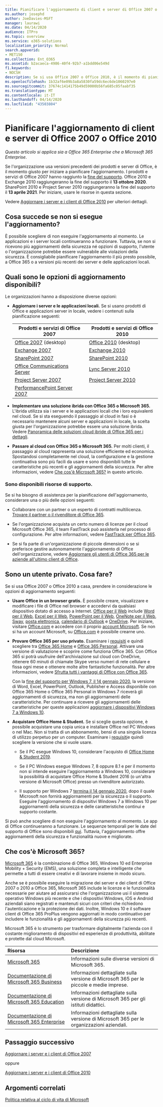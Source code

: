 ```yaml
---
title: Pianificare l'aggiornamento di client e server di Office 2007 o 2010
ms.author: josephd
author: JoeDavies-MSFT
manager: laurawi
ms.date: 04/14/2020
audience: ITPro
ms.topic: overview
ms.service: o365-solutions
localization_priority: Normal
search.appverid:
- MET150
ms.collection: Ent_O365
ms.assetid: b2acaeca-4986-40f4-92b7-a1bdd06e549d
f1.keywords:
- NOCSH
description: Se si usa Office 2007 o Office 2010, è il momento di pianificare l'aggiornamento. È meglio evitare di rimanere bloccati con app e server obsoleti e non supportati. Usare queste risorse per iniziare a creare un piano.
ms.openlocfilehash: 1b32af6e09b3a8a5830fa59dc6ec6de1060297e0
ms.sourcegitcommit: 37674c1414175b49d59000b56fa685c05faabf35
ms.translationtype: MT
ms.contentlocale: it-IT
ms.lasthandoff: 04/14/2020
ms.locfileid: "43503804"
---
```

# <a name="plan-your-upgrade-from-office-2007-or-office-2010-servers-and-clients"></a>Pianificare l'aggiornamento di client e server di Office 2007 o Office 2010

*Questo articolo si applica sia a Office 365 Enterprise che a Microsoft 365 Enterprise*.

Se l'organizzazione usa versioni precedenti dei prodotti e server di Office, è il momento giusto per iniziare a pianificare l'aggiornamento. I prodotti e servizi di Office 2007 hanno raggiunto la [fine del supporto](upgrade-from-office-2007-servers-and-products.md). Office 2010 e Exchange 2010 raggiungeranno la fine del supporto il **13 ottobre 2020**. SharePoint 2010 e Project Server 2010 raggiungeranno la fine del supporto il **13 aprile 2021**. Per iniziare, usare le risorse in questa sezione.

Vedere [Aggiornare i server e i client di Office 2010](upgrade-from-office-2010-servers-and-products.md) per ulteriori dettagli.

## <a name="what-happens-if-i-dont-upgrade"></a>Cosa succede se non si esegue l'aggiornamento?

È possibile scegliere di non eseguire l'aggiornamento al momento. Le applicazioni e i server locali continueranno a funzionare. Tuttavia, se non si ricevono più aggiornamenti della sicurezza né opzioni di supporto, l'utente o l'organizzazione potrebbe essere vulnerabile alle violazioni della sicurezza. È consigliabile pianificare l'aggiornamento il più presto possibile, a Office 365 o a versioni più recenti dei server e delle applicazioni locali.

## <a name="what-upgrade-options-are-available"></a>Quali sono le opzioni di aggiornamento disponibili?      

Le organizzazioni hanno a disposizione diverse opzioni:

- **Aggiornare i server e le applicazioni locali.** Se si usano prodotti di Office e applicazioni server in locale, vedere i contenuti sulla pianificazione seguenti:<br/> 

    
    |Prodotti e servizi di Office 2007  |Prodotti e servizi di Office 2010  |
    |---------|---------|
    |[Office 2007](https://docs.microsoft.com/DeployOffice/office-2007-end-support-roadmap) (desktop) | [Office 2010](https://docs.microsoft.com/DeployOffice/office-2010-end-support-roadmap) (desktop) |
    |[Exchange 2007](exchange-2007-end-of-support.md) |[Exchange 2010](exchange-2010-end-of-support.md) |
    |[SharePoint 2007](sharepoint-2007-end-of-support.md) |[SharePoint 2010](upgrade-from-sharepoint-2010.md) |
    |[Office Communications Server](https://docs.microsoft.com/skypeforbusiness/plan-your-deployment/upgrade) |[Lync Server 2010](https://docs.microsoft.com/skypeforbusiness/plan-your-deployment/upgrade) |
    |[Project Server 2007](project-server-2007-end-of-support.md) |[Project Server 2010](project-server-2010-end-of-support.md) |
    |[PerformancePoint Server 2007](pps-2007-end-of-support.md) | |
 
- **Implementare una soluzione ibrida con Office 365 o Microsoft 365.** L'ibrida utilizza sia i server e le applicazioni locali che i loro equivalenti nel cloud. Se si sta eseguendo il passaggio al cloud in fasi o è necessario mantenere alcuni server e applicazioni in locale, la scelta giusta per l'organizzazione potrebbe essere una soluzione ibrida. Vedere [Panoramica delle soluzioni cloud ibride di Office 365 per i dettagli](hybrid-cloud-overview.md). 
    
- **Passare al cloud con Office 365 o Microsoft 365.** Per molti clienti, il passaggio al cloud rappresenta una soluzione efficiente ed economica. Spostandosi completamente nel cloud, la configurazione e la gestione continuativa sono più facili da usare e sono disponibili tutte le caratteristiche più recenti e gli aggiornamenti della sicurezza. Per altre informazioni, vedere [Che cos'è Microsoft 365?](#what-is-microsoft-365) in questo articolo.
    
### <a name="help-is-available-for-your-organization"></a>Sono disponibili risorse di supporto.

Se si ha bisogno di assistenza per la pianificazione dell'aggiornamento, considerare una o più delle opzioni seguenti:

- Collaborare con un partner o un esperto di contratti multilicenza. [Trovare il partner o il rivenditore di Office 365](https://support.office.com/article/b6c18a9b-2aed-4c84-9d75-af709160258c.aspx). 

- Se l'organizzazione acquista un certo numero di licenze per il cloud Microsoft Office 365, il team FastTrack può assisterla nel processo di configurazione. Per altre informazioni, vedere [FastTrack per Office 365](https://www.microsoft.com/fasttrack/microsoft-365/office-365).

- Se si fa parte di un'organizzazione di piccole dimensioni o se si preferisce gestire autonomamente l'aggiornamento di Office dell'organizzazione, vedere [Aggiornare gli utenti di Office 365 per le aziende all'ultimo client di Office](https://docs.microsoft.com/office365/admin/setup/upgrade-users-to-latest-office-client). 
  
## <a name="im-a-home-user-what-do-i-do"></a>Sono un utente privato. Cosa fare?

Se si usa Office 2007 o Office 2010 a casa, prendere in considerazione le opzioni di aggiornamento seguenti:

- **Usare Office in un browser gratis.** È possibile creare, visualizzare e modificare i file di Office nel browser e accedervi da qualsiasi dispositivo dotato di accesso a Internet. [Office per il Web](https://products.office.com/office-online/documents-spreadsheets-presentations-office-online) include [Word per il Web](https://go.microsoft.com/fwlink/p/?linkid=746664), [Excel per il Web](https://go.microsoft.com/fwlink/p/?linkid=746665), [PowerPoint per il Web](https://go.microsoft.com/fwlink/p/?linkid=746666), [OneNote per il Web](https://go.microsoft.com/fwlink/p/?linkid=746674), [Sway](https://go.microsoft.com/fwlink/p/?linkid=746675), [posta elettronica](https://go.microsoft.com/fwlink/p/?linkid=746676), [calendario di Outlook](https://go.microsoft.com/fwlink/p/?linkid=746678) e [OneDrive](https://go.microsoft.com/fwlink/p/?linkid=746679). Per iniziare, visitare [Office.com](https://office.com) e accedere con il proprio [account Microsoft](https://account.microsoft.com/account). Se non si ha un account Microsoft, su [Office.com](https://office.com) è possibile crearne uno.

- **Provare Office 365 per uso privato.** Esaminare i [requisiti](https://www.microsoft.com/p/office-365-home/cfq7ttc0k5dm?rtc=1&activetab=pivot:techspecstab) e quindi scegliere tra [Office 365 Home](https://www.microsoft.com/p/office-365-home/cfq7ttc0k5dm) e [Office 365 Personal](https://www.microsoft.com/p/office-365-personal/cfq7ttc0k5bf). Attivare una versione di valutazione e scoprire come funziona Office 365. Con Office 365 si potrà usufruire dell'archiviazione sul cloud con OneDrive, ottenere 60 minuti di chiamate Skype verso numeri di rete cellulare e fissa ogni mese e ottenere molte altre fantastiche funzionalità. Per altre informazioni, vedere [Sfrutta tutti i vantaggi di Office con Office 365](https://products.office.com/compare-all-microsoft-office-products?&activetab=tab%3aprimaryr1).

   Con la [fine del supporto per Windows 7, il 14 gennaio 2020](https://www.microsoft.com/windowsforbusiness/end-of-windows-7-support), la versione di Word, Excel, PowerPoint, Outlook, Publisher e Access disponibile con Office 365 Home o Office 365 Personal in Windows 7 riceverà gli aggiornamenti di sicurezza, ma non gli aggiornamenti delle caratteristiche. Per continuare a ricevere gli aggiornamenti delle caratteristiche per queste applicazioni [aggiornare i dispositivi Windows 7 a Windows 10](https://support.microsoft.com/help/12435/windows-10-upgrade-faq).
    
- **Acquistare Office Home &amp; Student.** Se si sceglie questa opzione, è possibile acquistare una copia unica e installare Office nel PC Windows o nel Mac. Non si tratta di un abbonamento, bensì di una singola licenza di utilizzo perpetuo per un computer. Esaminare i [requisiti](https://office.com/systemrequirements)e quindi scegliere la versione che si vuole usare.

    - Se il PC esegue Windows 10, considerare l'acquisto di [Office Home & Student 2019](https://www.microsoft.com/p/office-home-student-2019/cfq7ttc0k7c8).

    - Se il PC Windows esegue Windows 7, 8 oppure 8.1 e per il momento non si intende eseguire l'aggiornamento a Windows 10, considerare la possibilità di acquistare Office Home & Student 2016 (o un'altra versione di Microsoft Office) presso un rivenditore autorizzato.
     
     - Il supporto per Windows 7 [termina il 14 gennaio 2020](https://www.microsoft.com/windowsforbusiness/end-of-windows-7-support), dopo il quale Microsoft non fornirà aggiornamenti per la sicurezza o il supporto. Eseguire l'aggiornamento di dispositivi Windows 7 a Windows 10 per aggiornamenti della sicurezza e delle caratteristiche continui e supporto costante.

Si può anche scegliere di non eseguire l'aggiornamento al momento. Le app di Office continueranno a funzionare. Le sequenze temporali per le date del supporto di Office sono disponibili [qui](https://go.microsoft.com/fwlink/p/?linkid=2085724). Tuttavia, l'aggiornamento offre aggiornamenti della sicurezza e funzionalità nuove e migliorate.
   
## <a name="what-is-microsoft-365"></a>Che cos'è Microsoft 365?

[Microsoft 365](https://www.microsoft.com/microsoft-365) è la combinazione di Office 365, Windows 10 ed Enterprise Mobility + Security (EMS), una soluzione completa e intelligente che permette a tutti di essere creativi e di lavorare insieme in modo sicuro. 
  
Anche se è possibile eseguire la migrazione dei server e dei client di Office 2007 o 2010 a Office 365, Microsoft 365 include le licenze e le funzionalità necessarie per aiutare ad assicurarsi che l'organizzazione usi il sistema operativo Windows più recente e che i dispositivi Windows, iOS e Android aziendali siano registrati e mantenuti sicuri con criteri che richiedono l'autenticazione e la protezione dei dati. Inoltre, Windows 10 e il software client di Office 365 ProPlus vengono aggiornati in modo continuativo per includere le funzionalità e gli aggiornamenti della sicurezza più recenti.
  
Microsoft 365 è lo strumento per trasformare digitalmente l'azienda con il costante miglioramento di dispositivi ed esperienze di produttività, abilitate e protette dal cloud Microsoft.
  
|**Risorsa**|**Descrizione**|
|:-----|:-----|
|[Microsoft 365](https://www.microsoft.com/microsoft-365) <br/> |Informazioni sulle diverse versioni di Microsoft 365.  <br/> |
|[Documentazione di Microsoft 365 Business](https://docs.microsoft.com/microsoft-365/business/) <br/> |Informazioni dettagliate sulla versione di Microsoft 365 per le piccole e medie imprese.  <br/> |
|[Documentazione di Microsoft 365 Education](https://docs.microsoft.com/microsoft-365/education/) <br/> |Informazioni dettagliate sulla versione di Microsoft 365 per gli istituti didattici.  <br/> |
|[Documentazione di Microsoft 365 Enterprise](https://docs.microsoft.com/microsoft-365/enterprise/) <br/> |Informazioni dettagliate sulla versione di Microsoft 365 per le organizzazioni aziendali.  <br/> |

## <a name="next-step"></a>Passaggio successivo

[Aggiornare i server e i client di Office 2007](upgrade-from-office-2007-servers-and-products.md)

oppure

[Aggiornare i server e i client di Office 2010](upgrade-from-office-2010-servers-and-products.md)
   
## <a name="related-topics"></a>Argomenti correlati
  
[Politica relativa al ciclo di vita di Microsoft](https://go.microsoft.com/fwlink/?linkid=865200)
